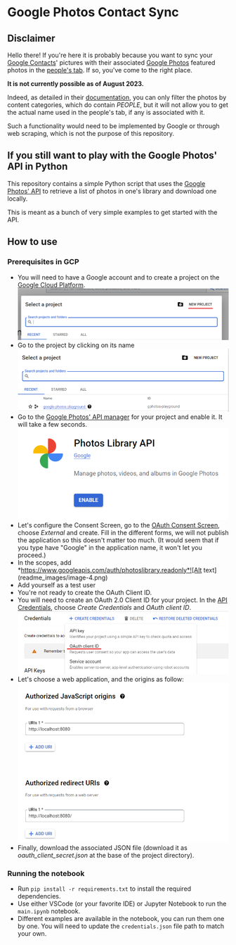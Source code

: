 # Google Photos Contact Sync
## Disclaimer
Hello there! If you're here it is probably because you want to sync your [Google Contacts](https://contacts.google.com/)' pictures with their associated [Google Photos](https://photos.google.com/) featured photos in the [people's tab](https://photos.google.com/people). If so, you've come to the right place.

**It is not currently possible as of August 2023.**

Indeed, as detailed in their [documentation](https://developers.google.com/photos/library/guides/apply-filters#content-categories), you can only filter the photos by content categories, which do contain *PEOPLE*, but it will not allow you to get the actual name used in the people's tab, if any is associated with it.

Such a functionality would need to be implemented by Google or through web scraping, which is not the purpose of this repository.

## If you still want to play with the Google Photos' API in Python
This repository contains a simple Python script that uses the [Google Photos' API](https://developers.google.com/photos/library/guides/get-started) to retrieve a list of photos in one's library and download one locally.

This is meant as a bunch of very simple examples to get started with the API.

## How to use
### Prerequisites in GCP
* You will need to have a Google account and to create a project on the [Google Cloud Platform](https://console.cloud.google.com/).![Alt text](readme_images/image-1.png)
* Go to the project by clicking on its name![Alt text](readme_images/image-2.png)
* Go to the [Google Photos' API manager](https://console.cloud.google.com/apis/library/photoslibrary.googleapis.com) for your project and enable it. It will take a few seconds.![Alt text](readme_images/image-3.png)
* Let's configure the Consent Screen, go to the [OAuth Consent Screen](https://console.cloud.google.com/apis/credentials/consent), choose *External* and create. Fill in the different forms, we will not publish the application so this doesn't matter too much. (It would seem that if you type have "Google" in the application name, it won't let you proceed.)
* In the scopes, add *https://www.googleapis.com/auth/photoslibrary.readonly*![Alt text](readme_images/image-4.png)
* Add yourself as a test user
* You're not ready to create the OAuth Client ID.
* You will need to create an OAuth 2.0 Client ID for your project. In the [API Credentials](https://console.cloud.google.com/apis/credentials), choose *Create Credentials* and *OAuth client ID*. ![Alt text](readme_images/image-5.png)
* Let's choose a web application, and the origins as follow:![Alt text](readme_images/image-6.png)
* Finally, download the associated JSON file (download it as *oauth_client_secret.json* at the base of the project directory).


### Running the notebook
* Run `pip install -r requirements.txt` to install the required dependencies.
* Use either VSCode (or your favorite IDE) or Jupyter Notebook to run the `main.ipynb` notebook.
* Different examples are available in the notebook, you can run them one by one. You will need to update the `credentials.json` file path to match your own.